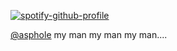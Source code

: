 [![spotify-github-profile](https://spotify-github-profile.kittinanx.com/api/view?uid=31ld6snspnl7bqiru4xskv4r74tm&cover_image=true&theme=natemoo-re&show_offline=true&background_color=000000&interchange=false&bar_color=000000&bar_color_cover=false)](https://github.com/kittinan/spotify-github-profile)

[@asphole](https://github.com/asphole) my man my man my man....
